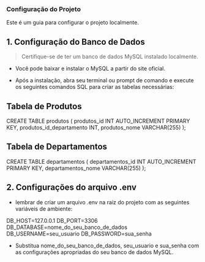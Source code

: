 ### Configuração do Projeto
Este é um guia para configurar o projeto localmente.

## 1. Configuração do Banco de Dados

> Certifique-se de ter um banco de dados MySQL instalado localmente. 

- Você pode baixar e instalar o MySQL a partir do site oficial.

- Após a instalação, abra seu terminal ou prompt de comando e execute os seguintes comandos SQL para criar as tabelas necessárias:

## Tabela de Produtos

CREATE TABLE produtos (
    produtos_id INT AUTO_INCREMENT PRIMARY KEY,
    produtos_id_departamento INT,
    produtos_nome VARCHAR(255)
);

## Tabela de Departamentos

CREATE TABLE departamentos (
    departamentos_id INT AUTO_INCREMENT PRIMARY KEY,
    departamentos_nome VARCHAR(255)
);

## 2. Configurações do arquivo .env

- lembrar de criar um arquivo .env na raiz do projeto com as seguintes variáveis de ambiente:

DB_HOST=127.0.0.1
DB_PORT=3306
DB_DATABASE=nome_do_seu_banco_de_dados
DB_USERNAME=seu_usuario
DB_PASSWORD=sua_senha

- Substitua nome_do_seu_banco_de_dados, seu_usuario e sua_senha com as configurações apropriadas do seu banco de dados MySQL.

